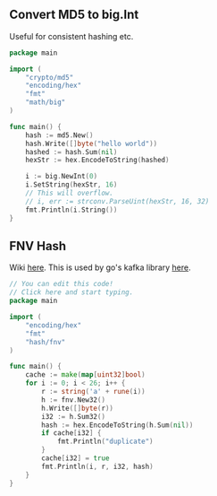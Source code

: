 ## Convert MD5 to big.Int

Useful for consistent hashing etc.

```go
package main

import (
	"crypto/md5"
	"encoding/hex"
	"fmt"
	"math/big"
)

func main() {
	hash := md5.New()
	hash.Write([]byte("hello world"))
	hashed := hash.Sum(nil)
	hexStr := hex.EncodeToString(hashed)

	i := big.NewInt(0)
	i.SetString(hexStr, 16)
	// This will overflow.
	// i, err := strconv.ParseUint(hexStr, 16, 32)
	fmt.Println(i.String())
}
```

## FNV Hash

Wiki [here](https://en.wikipedia.org/wiki/Fowler%E2%80%93Noll%E2%80%93Vo_hash_function). This is used by go's kafka library [here](https://github.com/segmentio/kafka-go/blob/eba9cae7fd57401a8078f6f25bc00cb753cd4f42/balancer.go#L127).

```go
// You can edit this code!
// Click here and start typing.
package main

import (
	"encoding/hex"
	"fmt"
	"hash/fnv"
)

func main() {
	cache := make(map[uint32]bool)
	for i := 0; i < 26; i++ {
		r := string('a' + rune(i))
		h := fnv.New32()
		h.Write([]byte(r))
		i32 := h.Sum32()
		hash := hex.EncodeToString(h.Sum(nil))
		if cache[i32] {
			fmt.Println("duplicate")
		}
		cache[i32] = true
		fmt.Println(i, r, i32, hash)
	}
}

```
